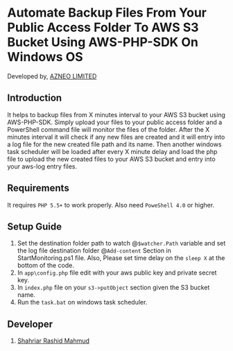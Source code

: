 Automate Backup Files From Your Public Access Folder To AWS S3 Bucket Using AWS-PHP-SDK On Windows OS
========================================================================================================================
Developed by, [AZNEO LIMITED](http://az-neo.com)


Introduction
---------------

It helps to backup files from X minutes interval to your AWS S3 bucket using AWS-PHP-SDK. Simply upload your files to your public access folder and a PowerShell command file will monitor the files of the folder. After the X minutes interval it will check if any new files are created and it will entry into a log file for the new created file path and its name. Then another windows task scheduler will be loaded after every X minute delay and load the php file to upload the new created files to your AWS S3 bucket and entry into your aws-log entry files.


Requirements
---------------

It requires `PHP 5.5+` to work properly. Also need `PoweShell 4.0` or higher.

Setup Guide
--------------
1. Set the destination folder path to watch @`$watcher.Path` variable and set the log file destination folder @`Add-content` Section in StartMonitoring.ps1 file. Also, Please set time delay on the `sleep X`  at the bottom of the code.
2. In `app\config.php` file edit with your aws public key and private secret key.
3. In `index.php` file on your `s3->putObject` section given the S3 bucket name.
4. Run the `task.bat` on windows task scheduler.

Developer
--------------
1. [Shahriar Rashid Mahmud](https://github.com/Shahriar1824)





